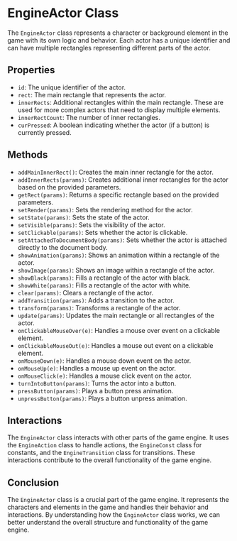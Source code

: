 # EngineActor Class

The `EngineActor` class represents a character or background element in the game with its own logic and behavior. Each actor has a unique identifier and can have multiple rectangles representing different parts of the actor.

## Properties

- `id`: The unique identifier of the actor.
- `rect`: The main rectangle that represents the actor.
- `innerRects`: Additional rectangles within the main rectangle. These are used for more complex actors that need to display multiple elements.
- `innerRectCount`: The number of inner rectangles.
- `curPressed`: A boolean indicating whether the actor (if a button) is currently pressed.

## Methods

- `addMainInnerRect()`: Creates the main inner rectangle for the actor.
- `addInnerRects(params)`: Creates additional inner rectangles for the actor based on the provided parameters.
- `getRect(params)`: Returns a specific rectangle based on the provided parameters.
- `setRender(params)`: Sets the rendering method for the actor.
- `setState(params)`: Sets the state of the actor.
- `setVisible(params)`: Sets the visibility of the actor.
- `setClickable(params)`: Sets whether the actor is clickable.
- `setAttachedToDocumentBody(params)`: Sets whether the actor is attached directly to the document body.
- `showAnimation(params)`: Shows an animation within a rectangle of the actor.
- `showImage(params)`: Shows an image within a rectangle of the actor.
- `showBlack(params)`: Fills a rectangle of the actor with black.
- `showWhite(params)`: Fills a rectangle of the actor with white.
- `clear(params)`: Clears a rectangle of the actor.
- `addTransition(params)`: Adds a transition to the actor.
- `transform(params)`: Transforms a rectangle of the actor.
- `update(params)`: Updates the main rectangle or all rectangles of the actor.
- `onClickableMouseOver(e)`: Handles a mouse over event on a clickable element.
- `onClickableMouseOut(e)`: Handles a mouse out event on a clickable element.
- `onMouseDown(e)`: Handles a mouse down event on the actor.
- `onMouseUp(e)`: Handles a mouse up event on the actor.
- `onMouseClick(e)`: Handles a mouse click event on the actor.
- `turnIntoButton(params)`: Turns the actor into a button.
- `pressButton(params)`: Plays a button press animation.
- `unpressButton(params)`: Plays a button unpress animation.

## Interactions

The `EngineActor` class interacts with other parts of the game engine. It uses the `EngineAction` class to handle actions, the `EngineConst` class for constants, and the `EngineTransition` class for transitions. These interactions contribute to the overall functionality of the game engine.

## Conclusion

The `EngineActor` class is a crucial part of the game engine. It represents the characters and elements in the game and handles their behavior and interactions. By understanding how the `EngineActor` class works, we can better understand the overall structure and functionality of the game engine.
